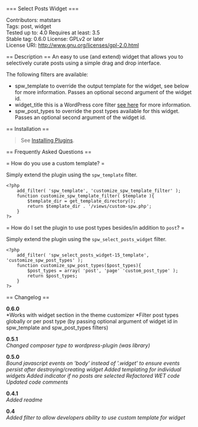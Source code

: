 === Select Posts Widget ===

Contributors: matstars  
Tags: post, widget  
Tested up to: 4.0
Requires at least: 3.5  
Stable tag: 0.6.0
License: GPLv2 or later  
License URI: http://www.gnu.org/licenses/gpl-2.0.html

== Description ==
An easy to use (and extend) widget that allows you to selectively curate posts using a simple drag and drop interface.

The following filters are available:

* spw_template to override the output template for the widget, see below for more information. Passes an optional second argument of the widget id.
* widget_title this is a WordPress core filter [see here](http://codex.wordpress.org/Class_Reference/WP_Query#Order_.26_Orderby_Parameters) for more information.
* spw_post_types to override the post types available for this widget. Passes an optional second argument of the widget id.


== Installation ==
> See [Installing Plugins](http://codex.wordpress.org/Managing_Plugins#Installing_Plugins).


== Frequently Asked Questions ==

= How do you use a custom template? =

Simply extend the plugin using the `spw_template` filter.

    <?php
        add_filter( 'spw_template', 'customize_spw_template_filter' );
        function customize_spw_template_filter( $template ){
            $template_dir = get_template_directory();
            return $template_dir . '/views/custom-spw.php';
        }
    ?>



= How do I set the plugin to use post types besides/in addition to `post`? =

Simply extend the plugin using the `spw_select_posts_widget` filter.

    <?php
        add_filter( 'spw_select_posts_widget-15_template', 'customize_spw_post_types' );
        function customize_spw_post_types($post_types){
            $post_types = array( 'post', 'page' 'custom_post_type' );
            return $post_types;
        }
    ?>

== Changelog ==

**0.6.0**  
*Works with widget section in the theme customizer
*Filter post types globally or per post type (by passing optional argument of widget id in spw_template and spw_post_types filters)

**0.5.1**  
*Changed composer type to wordpress-plugin (was library)*

**0.5.0**  
*Bound javascript events on 'body' instead of '.widget' to ensure events persist after destroying/creating widget*
*Added templating for individual widgets*
*Added indicator if no posts are selected*
*Refactored WET code*
*Updated code comments*
  
**0.4.1**  
*Added readme*

**0.4**  
*Added filter to allow developers ability to use custom template for widget*
